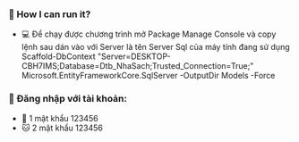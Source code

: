 ### :rocket: How I can run it?

- :computer: Để chạy được chương trình mở Package Manage Console và copy lệnh sau dán vào với Server là tên Server Sql của máy tính đang sử dụng
Scaffold-DbContext "Server=DESKTOP-CBH7IMS;Database=Dtb_NhaSach;Trusted_Connection=True;" Microsoft.EntityFrameworkCore.SqlServer -OutputDir Models -Force

### :rocket: Đăng nhập với tài khoản: 
- :dog: 1 mật khẩu 123456
- :cat: 2 mật khẩu 123456
